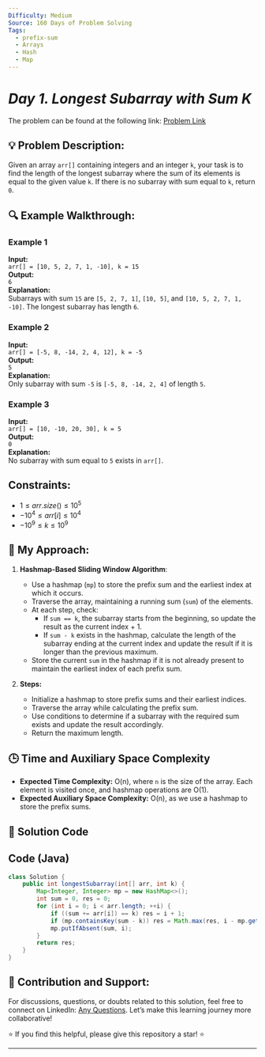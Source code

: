 ```yaml
---
Difficulty: Medium
Source: 160 Days of Problem Solving
Tags:
  - prefix-sum
  - Arrays
  - Hash
  - Map
---
```


#  _Day 1. Longest Subarray with Sum K_ 

The problem can be found at the following link: [Problem Link](https://www.geeksforgeeks.org/batch/gfg-160-problems/track/prefix-sum-gfg-160/problem/longest-sub-array-with-sum-k0809)

## 💡 **Problem Description:**

Given an array `arr[]` containing integers and an integer `k`, your task is to find the length of the longest subarray where the sum of its elements is equal to the given value `k`. If there is no subarray with sum equal to `k`, return `0`.

## 🔍 **Example Walkthrough:**

### **Example 1**

**Input:**  
`arr[] = [10, 5, 2, 7, 1, -10], k = 15`  
**Output:**  
`6`  
**Explanation:**  
Subarrays with sum `15` are `[5, 2, 7, 1]`, `[10, 5]`, and `[10, 5, 2, 7, 1, -10]`. The longest subarray has length `6`.

### **Example 2**

**Input:**  
`arr[] = [-5, 8, -14, 2, 4, 12], k = -5`  
**Output:**  
`5`  
**Explanation:**  
Only subarray with sum `-5` is `[-5, 8, -14, 2, 4]` of length `5`.

### **Example 3**

**Input:**  
`arr[] = [10, -10, 20, 30], k = 5`  
**Output:**  
`0`  
**Explanation:**  
No subarray with sum equal to `5` exists in `arr[]`.

## Constraints:

- $`1 ≤ arr.size() ≤ 10^5`$
- $`-10^4 ≤ arr[i] ≤ 10^4`$
- $`-10^9 ≤ k ≤ 10^9`$

## 🎯 **My Approach:**

1. **Hashmap-Based Sliding Window Algorithm**:

   - Use a hashmap (`mp`) to store the prefix sum and the earliest index at which it occurs.
   - Traverse the array, maintaining a running sum (`sum`) of the elements.
   - At each step, check:
     - If `sum == k`, the subarray starts from the beginning, so update the result as the current index + 1.
     - If `sum - k` exists in the hashmap, calculate the length of the subarray ending at the current index and update the result if it is longer than the previous maximum.
   - Store the current `sum` in the hashmap if it is not already present to maintain the earliest index of each prefix sum.

2. **Steps:**
   - Initialize a hashmap to store prefix sums and their earliest indices.
   - Traverse the array while calculating the prefix sum.
   - Use conditions to determine if a subarray with the required sum exists and update the result accordingly.
   - Return the maximum length.

## 🕒 **Time and Auxiliary Space Complexity**

- **Expected Time Complexity:** O(n), where `n` is the size of the array. Each element is visited once, and hashmap operations are O(1).
- **Expected Auxiliary Space Complexity:** O(n), as we use a hashmap to store the prefix sums.

## 📝 **Solution Code**

## Code (Java)

```java
class Solution {
    public int longestSubarray(int[] arr, int k) {
        Map<Integer, Integer> mp = new HashMap<>();
        int sum = 0, res = 0;
        for (int i = 0; i < arr.length; ++i) {
            if ((sum += arr[i]) == k) res = i + 1;
            if (mp.containsKey(sum - k)) res = Math.max(res, i - mp.get(sum - k));
            mp.putIfAbsent(sum, i);
        }
        return res;
    }
}
```

## 🎯 **Contribution and Support:**

For discussions, questions, or doubts related to this solution, feel free to connect on LinkedIn: [Any Questions](https://www.linkedin.com/in/sanjana-yadav007). Let’s make this learning journey more collaborative!

⭐ If you find this helpful, please give this repository a star! ⭐

---
